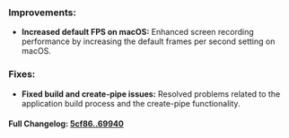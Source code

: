 ### **Improvements:**
- **Increased default FPS on macOS:** Enhanced screen recording performance by increasing the default frames per second setting on macOS.

### **Fixes:**
- **Fixed build and create-pipe issues:** Resolved problems related to the application build process and the create-pipe functionality.

#### **Full Changelog:** [5cf86..69940](https://github.com/mediar-ai/screenpipe/compare/5cf86..69940)

